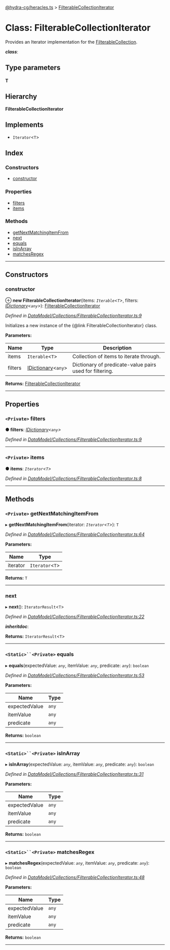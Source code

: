 [@hydra-cg/heracles.ts](../README.md) > [FilterableCollectionIterator](../classes/filterablecollectioniterator.md)

# Class: FilterableCollectionIterator

Provides an Iterator implementation for the [FilterableCollection](filterablecollection.md).

*__class__*: 

## Type parameters
#### T 
## Hierarchy

**FilterableCollectionIterator**

## Implements

* `Iterator`<`T`>

## Index

### Constructors

* [constructor](filterablecollectioniterator.md#constructor)

### Properties

* [filters](filterablecollectioniterator.md#filters)
* [items](filterablecollectioniterator.md#items)

### Methods

* [getNextMatchingItemFrom](filterablecollectioniterator.md#getnextmatchingitemfrom)
* [next](filterablecollectioniterator.md#next)
* [equals](filterablecollectioniterator.md#equals)
* [isInArray](filterablecollectioniterator.md#isinarray)
* [matchesRegex](filterablecollectioniterator.md#matchesregex)

---

## Constructors

<a id="constructor"></a>

###  constructor

⊕ **new FilterableCollectionIterator**(items: *`Iterable`<`T`>*, filters: *[IDictionary](../interfaces/idictionary.md)<`any`>*): [FilterableCollectionIterator](filterablecollectioniterator.md)

*Defined in [DataModel/Collections/FilterableCollectionIterator.ts:9](https://github.com/alien-mcl/Heracles.ts/blob/master/src/DataModel/Collections/FilterableCollectionIterator.ts#L9)*

Initializes a new instance of the {@link FilterableCollectionIterator} class.

**Parameters:**

| Name | Type | Description |
| ------ | ------ | ------ |
| items | `Iterable`<`T`> |  Collection of items to iterate through. |
| filters | [IDictionary](../interfaces/idictionary.md)<`any`> |  Dictionary of predicate-value pairs used for filtering. |

**Returns:** [FilterableCollectionIterator](filterablecollectioniterator.md)

___

## Properties

<a id="filters"></a>

### `<Private>` filters

**● filters**: *[IDictionary](../interfaces/idictionary.md)<`any`>*

*Defined in [DataModel/Collections/FilterableCollectionIterator.ts:9](https://github.com/alien-mcl/Heracles.ts/blob/master/src/DataModel/Collections/FilterableCollectionIterator.ts#L9)*

___
<a id="items"></a>

### `<Private>` items

**● items**: *`Iterator`<`T`>*

*Defined in [DataModel/Collections/FilterableCollectionIterator.ts:8](https://github.com/alien-mcl/Heracles.ts/blob/master/src/DataModel/Collections/FilterableCollectionIterator.ts#L8)*

___

## Methods

<a id="getnextmatchingitemfrom"></a>

### `<Private>` getNextMatchingItemFrom

▸ **getNextMatchingItemFrom**(iterator: *`Iterator`<`T`>*): `T`

*Defined in [DataModel/Collections/FilterableCollectionIterator.ts:64](https://github.com/alien-mcl/Heracles.ts/blob/master/src/DataModel/Collections/FilterableCollectionIterator.ts#L64)*

**Parameters:**

| Name | Type |
| ------ | ------ |
| iterator | `Iterator`<`T`> |

**Returns:** `T`

___
<a id="next"></a>

###  next

▸ **next**(): `IteratorResult`<`T`>

*Defined in [DataModel/Collections/FilterableCollectionIterator.ts:22](https://github.com/alien-mcl/Heracles.ts/blob/master/src/DataModel/Collections/FilterableCollectionIterator.ts#L22)*

*__inheritdoc__*: 

**Returns:** `IteratorResult`<`T`>

___
<a id="equals"></a>

### `<Static>``<Private>` equals

▸ **equals**(expectedValue: *`any`*, itemValue: *`any`*, predicate: *`any`*): `boolean`

*Defined in [DataModel/Collections/FilterableCollectionIterator.ts:53](https://github.com/alien-mcl/Heracles.ts/blob/master/src/DataModel/Collections/FilterableCollectionIterator.ts#L53)*

**Parameters:**

| Name | Type |
| ------ | ------ |
| expectedValue | `any` |
| itemValue | `any` |
| predicate | `any` |

**Returns:** `boolean`

___
<a id="isinarray"></a>

### `<Static>``<Private>` isInArray

▸ **isInArray**(expectedValue: *`any`*, itemValue: *`any`*, predicate: *`any`*): `boolean`

*Defined in [DataModel/Collections/FilterableCollectionIterator.ts:31](https://github.com/alien-mcl/Heracles.ts/blob/master/src/DataModel/Collections/FilterableCollectionIterator.ts#L31)*

**Parameters:**

| Name | Type |
| ------ | ------ |
| expectedValue | `any` |
| itemValue | `any` |
| predicate | `any` |

**Returns:** `boolean`

___
<a id="matchesregex"></a>

### `<Static>``<Private>` matchesRegex

▸ **matchesRegex**(expectedValue: *`any`*, itemValue: *`any`*, predicate: *`any`*): `boolean`

*Defined in [DataModel/Collections/FilterableCollectionIterator.ts:48](https://github.com/alien-mcl/Heracles.ts/blob/master/src/DataModel/Collections/FilterableCollectionIterator.ts#L48)*

**Parameters:**

| Name | Type |
| ------ | ------ |
| expectedValue | `any` |
| itemValue | `any` |
| predicate | `any` |

**Returns:** `boolean`

___

